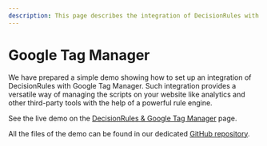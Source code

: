 ```yaml
---
description: This page describes the integration of DecisionRules with Google Tag Manager.
---
```


# Google Tag Manager

We have prepared a simple demo showing how to set up an integration of DecisionRules with Google Tag Manager. Such integration provides a versatile way of managing the scripts on your website like analytics and other third-party tools with the help of a powerful rule engine.

See the live demo on the [DecisionRules & Google Tag Manager](https://decisionrules.github.io/decisionrules-gtm/) page.

All the files of the demo can be found in our dedicated [GitHub repository](https://github.com/decisionrules/decisionrules-gtm).

